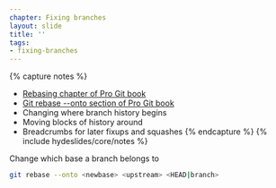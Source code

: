 ```yaml
---
chapter: Fixing branches
layout: slide
title: ''
tags:
- fixing-branches
---
```


{% capture notes %}
* [Rebasing chapter of Pro Git book](http://git-scm.com/book/ch3-6.html)
* [Git rebase --onto section of Pro Git book](http://git-scm.com/book/ch3-6.html#More-Interesting-Rebases)
* Changing where branch history begins
* Moving blocks of history around
* Breadcrumbs for later fixups and squashes
{% endcapture %}
{% include hydeslides/core/notes %}

Change which base a branch belongs to

```bash
git rebase --onto <newbase> <upstream> <HEAD|branch>
```
